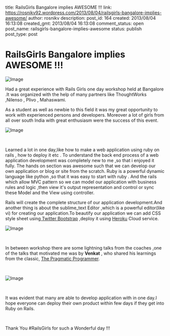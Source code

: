 title: RailsGirls Bangalore implies AWESOME !!!
link: https://rosnikv92.wordpress.com/2013/08/04/railsgirls-bangalore-implies-awesome/
author: rosnikv
description: 
post_id: 164
created: 2013/08/04 16:13:08
created_gmt: 2013/08/04 16:13:08
comment_status: open
post_name: railsgirls-bangalore-implies-awesome
status: publish
post_type: post

# RailsGirls Bangalore implies AWESOME !!!

![Image](http://rosnikv92.files.wordpress.com/2013/08/bqufk6rcmaezdze.png?w=590)

Had a great experience with Rails Girls one day workshop held at Bangalore .It was organized with the help of many partners like ThoughtWorks ,Nilenso , Plivo , Mahaswami.

As a student as well as newbie to this field it was my great opportunity to work with experienced persons and developers. Moreover a lot of girls from all over south India with great enthusiasm were the success of this event.

![Image](http://rosnikv92.files.wordpress.com/2013/08/bqtzaplcyaawrcd.jpg?w=590)

 

Learned a lot in one day,like how to make a web application using ruby on rails , how to deploy it etc . To understand the back end process of a web application development was completely new to me ,so that i enjoyed it fully. The hands on section was awesome such that we can develop our own application or blog or site from the scratch. Ruby is a powerful dynamic language like python ,so that it was easy to start with ruby . And the rails which allow MVC pattern so we can model our application with business rules and logic ,then view it's output representation and control or sync these Model and the View using controller.

Rails will create the complete structure of our application development.And another thing is about the sublime_text Editor ,which is a powerful editor(like vi) for creating our application.To beautify our application we can add CSS style sheet using[ Twitter Bootstrap](http://twitter.github.io/bootstrap/) ,deploy it using [Heroku](https://www.heroku.com/) Cloud service.

![Image](http://rosnikv92.files.wordpress.com/2013/08/dsc02232.jpg?w=650)

 

In between workshop there are some lightning talks from the coaches ,one of the talks that motivated me was by **Venkat** , who shared his learnings from the classic, [The Pragmatic Programmer](http://en.wikipedia.org/wiki/The_Pragmatic_Programmer).

 

![Image](http://rosnikv92.files.wordpress.com/2013/08/dsc02233.jpg?w=650)

 

It was evident that many are able to develop application with in one day.I hope everyone can deploy their own product within few days if they get into Ruby on Rails.

 

Thank You #RailsGirls for such a Wonderful day !!!
